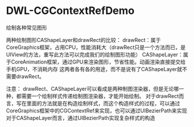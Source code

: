 # DWL-CGContextRefDemo
绘制各种常见图形

两种绘制图形CAShapeLayer和drawRect的比较：
    drawRect：属于CoreGraphics框架，占用CPU，性能消耗大（drawRect只是一个方法而已，是UIView的方法，重写此方法可以完成我们的绘制图形功能）
    CAShapeLayer：属于CoreAnimation框架，通过GPU来渲染图形，节省性能。动画渲染直接提交给手机GPU，不消耗内存
    这两者各有各的用途，而不是说有了CAShapeLayer就不需要drawRect。
        
注意：
    drawRect、CAShapeLayer可以看成是两种制图渲染器，但是无论哪一种，都需要一个绘制样式传递给制图渲染器，才能开始绘制。
    对于drawRect而言，写在里面的方法就是在构造绘制样式，而这个构造样式的过程，可以通过CoreGraphics框架中的CGContextRef来实现，也可以通过UIBezierPath来实现
    对于CAShapeLayer而言，通过UIBezierPath实现复杂样式的构造
